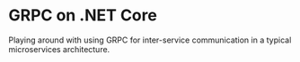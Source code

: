 # GRPC on .NET Core

Playing around with using GRPC for inter-service communication in a typical microservices architecture.